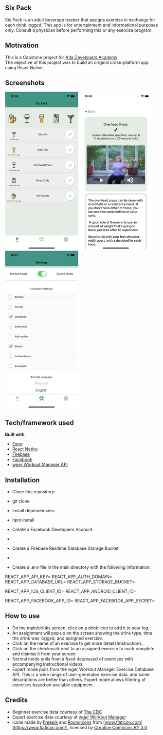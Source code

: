 ## Six Pack
Six Pack is an adult beverage tracker that assigns exercise in exchange for each drink logged.
This app is for entertainment and informational purposes only. 
Consult a physician before performing this or any exercise program.

## Motivation
This is a Capstone project for [Ada Developers Academy](https://www.adadevelopersacademy.org/).  
The objective of this project was to build an original cross-platform app using React Native.
 
## Screenshots

![Home Screen](/pushup-app/assets/images/screenshots/mainscreen.png?raw=true)   ![Exercise Details](/pushup-app/assets/images/screenshots/exercisescreen.png?raw=true)   ![Settings Screen](/pushup-app/assets/images/screenshots/settingsscreen.png?raw=true)

## Tech/framework used
<b>Built with</b>
- [Expo](https://expo.io/)
- [React Native](https://facebook.github.io/react-native/)
- [Firebase](https://firebase.google.com/)
- [Facebook](https://developers.facebook.com/)
- [wger Workout Manager API](https://wger.de)

## Installation
* Clone this repository:
- git clone 
* Install dependencies:
- npm install
* Create a Facebook Developers Account
-
* Create a Firebase Realtime Database Storage Bucket
-
* Create a .env file in the main directory with the following information:

REACT_APP_API_KEY=
REACT_APP_AUTH_DOMAIN=
REACT_APP_DATABASE_URL=
REACT_APP_STORAGE_BUCKET=

REACT_APP_IOS_CLIENT_ID=
REACT_APP_ANDROID_CLIENT_ID=

REACT_APP_FACEBOOK_APP_ID=
REACT_APP_FACEBOOK_APP_SECRET=

## How to use
* On the main/drinks screen, click on a drink icon to add it to your log.
* An assignment will pop up on the screen showing the drink type, time the drink was logged, and assigned exercise.
* Click on the name of an exercise to get more details/instructions.
* Click on the checkmark next to an assigned exercise to mark complete and dismiss it from your screen.
* Normal mode pulls from a fixed databased of exercises with accompanying instructional videos.
* Expert mode pulls from the wger Workout Manager Exercise Database API.  This is a wide range of user-generated exercise data, and some descriptions are better than others.  Expert mode allows filtering of exercises based on available equipment.

## Credits
- Beginner exercise data courtesy of [The CDC](https://www.cdc.gov/physicalactivity/basics/videos/index.htm)
- Expert exercise data courtesy of [wger Workout Manager](https://wger.de/en/)
- Icons made by [Freepik](http://www.freepik.com/) and [Roundicons](https://www.roundicons.com/) from [www.flaticon.com](https://www.flaticon.com/), licensed by [Creative Commons BY 3.0](https://www.roundicons.com/)

